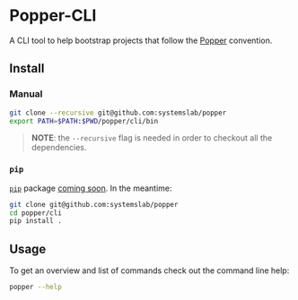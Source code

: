 # Popper-CLI

A CLI tool to help bootstrap projects that follow the 
[Popper](https://github.com/systemslab/popper) convention.

## Install

### Manual

```bash
git clone --recursive git@github.com:systemslab/popper
export PATH=$PATH:$PWD/popper/cli/bin
```

> **NOTE**: the `--recursive` flag is needed in order to checkout all 
the dependencies.

### `pip`

[`pip`](https://pypi.python.org/pypi) package [coming 
soon](https://github.com/systemslab/popper/issues/216). In the 
meantime:

```bash
git clone git@github.com:systemslab/popper
cd popper/cli
pip install .
```

## Usage

To get an overview and list of commands check out the command line 
help:

```bash
popper --help
```
